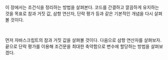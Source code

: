 이 장에서는 조건식을 정리하는 방법을 살펴본다. 
코드를 간결하고 깔끔하게 유지하는 것을 목표로 참과 거짓 값, 삼항 연산자, 단락 평가 등과 같은 기본적인 개념을 다시 살펴볼 것이다. 

<br>

먼저 자바스크립트의 참과 거짓 값을 살펴볼 것이다. 
다음으로 삼항 연산자를 살펴보자. 
끝으로 단락 평가를 이용해 조건문을 최대한 축약함으로 변수에 할당하는 방법을 살펴보겠다. 

